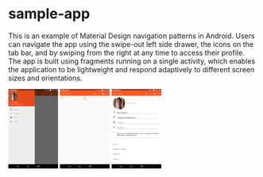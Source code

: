 # sample-app

This is an example of Material Design navigation patterns in Android. Users can navigate the app using the swipe-out left side drawer, the icons on the tab bar, and by swiping from the right at any time to access their profile. The app is built using fragments running on a single activity, which enables the application to be lightweight and respond adaptively to different screen sizes and orientations.

<img src="material1.png" alt="Nav" style="width: 100px;"/> <img src="material2.png" alt="Home" style="width: 100px;"/> <img src="material3.png" alt="Drawing" style="width: 100px;"/>
